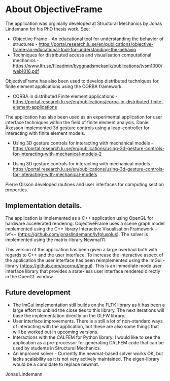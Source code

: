 # About ObjectiveFrame

The application was orginially developed at Structural Mechanics by Jonas Lindemann for his PhD thesis work. See:

 * Objective Frame - An educational tool for understanding the behavior of structures - https://portal.research.lu.se/en/publications/objective-frame-an-educational-tool-for-understanding-the-behavio
 * Techniques for distributed access and visualisation computational mechanics - 
https://www.lth.se/fileadmin/byggnadsmekanik/publications/tvsm1000/web1016.pdf

ObjectiveFrame has also been used to develop distributed techniques for finite element applications using the CORBA framework.

* CORBA in distributed Finite element applications - https://portal.research.lu.se/en/publications/corba-in-distributed-finite-element-applications

The application has also been used as an experimental application for user interface techniques within the field of finite element analysis. Daniel Åkesson implemented 3d gesture controls using a leap-controller for interacting with finite element models.

* Using 3D gesture controls for interacting with mechanical models - https://portal.research.lu.se/en/publications/using-3d-gesture-controls-for-interacting-with-mechanical-models-2

* Using 3D gesture controls for interacting with mechanical models - https://portal.research.lu.se/en/publications/using-3d-gesture-controls-for-interacting-with-mechanical-models

Pierre Olsson developed routines and user interfaces for computing section properties.

## Implementation details.

The application is implemented as a C++ application using OpenGL for hardware accelerated rendering. ObjectiveFrame uses a scene graph model implemented using the C++ library Interactive Visualisation Framework - Ivf++ (https://github.com/jonaslindemann/ivfplusplus). The solver is implemented using the matrix-library Newmat11. 

This version of the application has been given a large overhaul both with regards to C++ and the user interface. To increase the interactive aspect of the application the user interface has been reimplemented using the ImGui - library (https://github.com/ocornut/imgui). This is an immediate mode user interface library that provides a state-less user interface rendered directly in the OpenGL window. 

## Future development

 * The ImGui implementation still builds on the FLTK library as it has been a large effort to unbind the close ties to this library. The next iterations will base the implementation directly on the GLFW library.
 * User interface improvements. There is a still a lot of non-standard ways of interacting with the application, but these are also some things that will be worked out in upcoming versions.
 * Interactions with the CALFEM for Python library. I would like to see the application as a pre-processor for generating CALFEM code that can be used by students in Structural Mechanics.
 * An improved solver - Currently the newmat-based solver works OK, but lacks scalability as it is not very actively maintained. The eigen-library would be a candidate to replace newmat.

Jonas Lindemann

